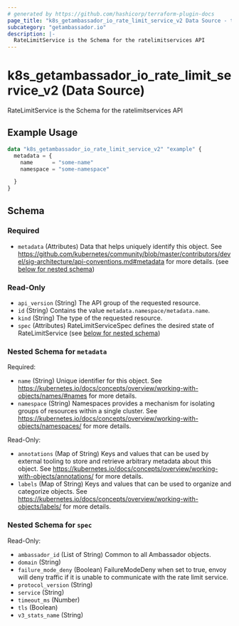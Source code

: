 ```yaml
---
# generated by https://github.com/hashicorp/terraform-plugin-docs
page_title: "k8s_getambassador_io_rate_limit_service_v2 Data Source - terraform-provider-k8s"
subcategory: "getambassador.io"
description: |-
  RateLimitService is the Schema for the ratelimitservices API
---
```


# k8s_getambassador_io_rate_limit_service_v2 (Data Source)

RateLimitService is the Schema for the ratelimitservices API

## Example Usage

```terraform
data "k8s_getambassador_io_rate_limit_service_v2" "example" {
  metadata = {
    name      = "some-name"
    namespace = "some-namespace"

  }
}
```

<!-- schema generated by tfplugindocs -->
## Schema

### Required

- `metadata` (Attributes) Data that helps uniquely identify this object. See https://github.com/kubernetes/community/blob/master/contributors/devel/sig-architecture/api-conventions.md#metadata for more details. (see [below for nested schema](#nestedatt--metadata))

### Read-Only

- `api_version` (String) The API group of the requested resource.
- `id` (String) Contains the value `metadata.namespace/metadata.name`.
- `kind` (String) The type of the requested resource.
- `spec` (Attributes) RateLimitServiceSpec defines the desired state of RateLimitService (see [below for nested schema](#nestedatt--spec))

<a id="nestedatt--metadata"></a>
### Nested Schema for `metadata`

Required:

- `name` (String) Unique identifier for this object. See https://kubernetes.io/docs/concepts/overview/working-with-objects/names/#names for more details.
- `namespace` (String) Namespaces provides a mechanism for isolating groups of resources within a single cluster. See https://kubernetes.io/docs/concepts/overview/working-with-objects/namespaces/ for more details.

Read-Only:

- `annotations` (Map of String) Keys and values that can be used by external tooling to store and retrieve arbitrary metadata about this object. See https://kubernetes.io/docs/concepts/overview/working-with-objects/annotations/ for more details.
- `labels` (Map of String) Keys and values that can be used to organize and categorize objects. See https://kubernetes.io/docs/concepts/overview/working-with-objects/labels/ for more details.


<a id="nestedatt--spec"></a>
### Nested Schema for `spec`

Read-Only:

- `ambassador_id` (List of String) Common to all Ambassador objects.
- `domain` (String)
- `failure_mode_deny` (Boolean) FailureModeDeny when set to true, envoy will deny traffic if it is unable to communicate with the rate limit service.
- `protocol_version` (String)
- `service` (String)
- `timeout_ms` (Number)
- `tls` (Boolean)
- `v3_stats_name` (String)
